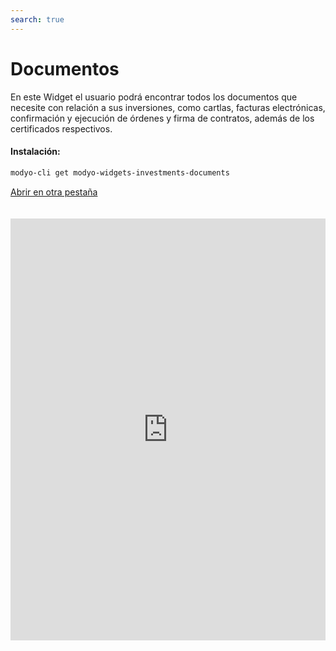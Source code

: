 ```yaml
---
search: true
---
```


# Documentos

En este Widget el usuario podrá encontrar todos los documentos que necesite con relación a sus inversiones, como cartlas, facturas electrónicas, confirmación y ejecución de órdenes y firma de contratos, además de los certificados respectivos.

#### Instalación:

```bash
modyo-cli get modyo-widgets-investments-documents
```

[Abrir en otra pestaña](https://widgets-es.modyo.com/inversiones/documentos)

<iframe id="widgetFrame" src="https://widgets-es.modyo.com/inversiones/documentos" width="100%"  frameBorder="0"  style="min-height:675px;overflow:auto;margin-top:20px;"></p>

<table spaces-before="0">
  <tr>
    <th>
      Funcionalidad
    </th>
    
    <th>
      Descripción
    </th>
  </tr>
  
  <tr>
    <td>
      Cartolas Patrimoniales Consolidadas
    </td>
    
    <td>
      Muestra un listado con las cartolas patrimoniales disponibles.
    </td>
  </tr>
  
  <tr>
    <td>
      Facturas
    </td>
    
    <td>
      Muestra el listado de facturas electrónicas por las operaciones instruidas. Permite la recuperación de la factura en formato PDF, para su visualización, impresión y/o descarga.
    </td>
  </tr>
  
  <tr>
    <td>
      Confirmación de Órdenes
    </td>
    
    <td>
      Muestra un listado con los documentos de órdenes realizadas, disponibles en formato PDF.
    </td>
  </tr>
  
  <tr>
    <td>
      Ejecución de Órdenes (1.985)
    </td>
    
    <td>
      Entrega la información de la ejecución de las órdenes del cliente y que está indicada en la circular 1985 de la SVS.
    </td>
  </tr>
  
  <tr>
    <td>
      Firma de Contratos Electrónicos
    </td>
    
    <td>
      Permite ver los contratos que se deben firmar, ya sea porque son nuevos o porque existen versiones nuevas o actualizadas de éstos. Permite revisar los contratos en pantalla y proceder a firmarlos directamente con la clave de internet.
    </td>
  </tr>
  
  <tr>
    <td>
      Tabla de riesgos por Producto
    </td>
    
    <td>
      Tabla con descripción de productos y su clasificación de riesgo.
    </td>
  </tr>
  
  <tr>
    <td>
      Certificados Tributarios
    </td>
    
    <td>
      Muestra un listado de certificados tributarios que están en formato PDF, para su visualización, impresión y/o descarga.
    </td>
  </tr>
</table>

<script>

  export default {
    mounted() {

      function setIframeHeightCO(id, ht) {
          var ifrm = document.getElementById(id);
          if(ifrm) {
            ifrm.style.height = ht + 4 + "px";
          }
      }
      // iframed document sends its height using postMessage
      function handleDocHeightMsg(e) {
          // check origin
          if ( e.origin === 'https://widgets-es.modyo.com' ) {
              // parse data
              var data = JSON.parse( e.data );

              console.log('data:', data)
              // check data object
              if ( data['docHeight'] ) {
                  setIframeHeightCO( 'widgetFrame', data['docHeight'] );
              } else {
                  setIframeHeightCO( 'widgetFrame', 700 );
              }
          }
      }

      // assign message handler
      if ( window.addEventListener ) {
          window.addEventListener('message', handleDocHeightMsg, false);
      }
    }
  }

</script>
